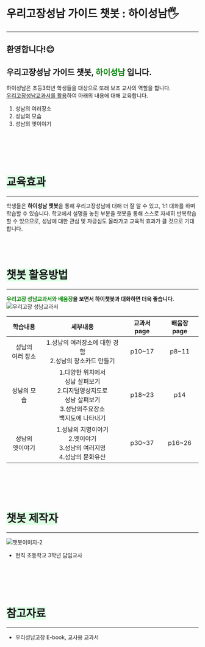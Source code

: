 <style>
  df-messenger {
   --df-messenger-bot-message: #21610B;
   --df-messenger-button-titlebar-color: #D8D8D8;
   --df-messenger-button-titlebar-font-color: #FFFFFF;
   --df-messenger-chat-background-color: #F7F8E0;
   --df-messenger-font-color: #FFFFFF;
   --df-messenger-send-icon: #E6E6E6;
   --df-messenger-user-message: #FF8000;
  }
</style>

# 우리고장성남 가이드 챗봇 : 하이성남🖐
****

## 환영합니다!😊 <br>
## 우리고장성남 가이드 챗봇, <span style="color:#008000"> 하이성남</span> 입니다.

 하이성남은 초등3학년 학생들을 대상으로 또래 보조 교사의 역할을 합니다.<br>
<u>우리고장성남교과서를 활용</u>하여 아래의 내용에 대해 교육합니다.<br>
 1. 성남의 여러장소
 2. 성남의 모습
 3. 성남의 옛이야기
<br>
<br>
<br>
<br>

# <span style='background-color:#dcffe4'>교육효과</span>
****
학생들은 **하이성남 챗봇**을 통해 우리고장성남에 대해
더 잘 알 수 있고, 1:1 대화를 하며 학습할 수 있습니다.
학교에서 설명을 놓친 부분을 챗봇을 통해 스스로 자세히
반복학습 할 수 있으므로, 성남에 대한 관심 및 자긍심도
올라가고 교육적 효과가 클 것으로 기대합니다.
<br>
<br>
<br>
<br>

# <span style='background-color:#dcffe4'>챗봇 활용방법</span>
****
**<span style="color:#008000">우리고장 성남교과서와 배움장</span>을 보면서 하이챗봇과 대화하면 더욱 좋습니다.**
![우리고장 성남교과서](https://user-images.githubusercontent.com/103113777/168702289-57e10467-8375-498b-8496-2d122cd67c7e.JPG)

| 학습내용 | 세부내용 | 교과서page | 배움장page |
|:---:|:---:|:---:|:---:|
| 성남의<br>여러 장소 | 1.성남의 여러장소에 대한 경험<br>2.성남의 장소카드 만들기  | p10~17 | p8~11 |
| 성남의 모습 | 1.다양한 위치에서<br>성남 살펴보기<br>2.디지털영상지도로<br>성남 살펴보기<br>3.성남의주요장소<br>백지도에 나타내기 | p18~23 | p14 |
| 성남의<br>옛이야기 | 1.성남의 지명이야기<br>2.옛이야기 <br>3.성남의 여러지명 <br>4.성남의 문화유산 | p30~37 | p16~26 |

<br>
<br>
<br>
<br>

# <span style='background-color:#dcffe4'>챗봇 제작자</span>
****
 ![챗봇이미지-2](https://user-images.githubusercontent.com/103113777/168704392-f5c6bce5-a365-4489-b99b-ffb7a793f5a6.jpg)<br>
 * 현직 초등학교 3학년 담임교사
<br>
<br>
<br>
<br>

# <span style='background-color:#dcffe4'>참고자료</span>
****
* 우리성남고장 E-book, 교사용 교과서
<br>



